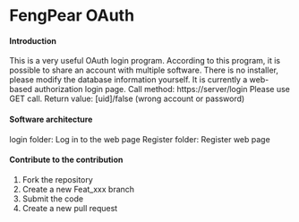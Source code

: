 # FengPear OAuth

#### Introduction
This is a very useful OAuth login program. According to this program, it is possible to share an account with multiple software.
There is no installer, please modify the database information yourself.
It is currently a web-based authorization login page.
Call method: https://server/login
Please use GET call.
Return value: [uid]/false (wrong account or password)

#### Software architecture
login folder: Log in to the web page
Register folder: Register web page

#### Contribute to the contribution

1. Fork the repository
2. Create a new Feat_xxx branch
3. Submit the code
4. Create a new pull request
